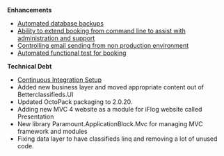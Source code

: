 **Enhancements**

- [Automated database backups](https://trello.com/c/mMWF5vlO/23-automated-database-backups "Automated database backups")
- [Ability to extend booking from command line to assist with administration and support](https://trello.com/c/D8lYRCa4/61-new-offline-task-remove-edition "Ability to extend booking")
- [Controlling email sending from non production environment](https://trello.com/c/2jd7Z9Lj/123-better-control-of-how-emails-are-sent-out-from-non-release-environment "Controlling email sending") 
- [Automated functional test for booking](https://trello.com/c/AK23jSUI/81-automated-functional-test-for-new-booking "Automated functional testing")


**Technical Debt**

- [Continuous Integration Setup](https://trello.com/c/Hrd7iRSd/74-setup-full-continuous-integration-with-automated-functional-testing "CI setup")  
- Added new business layer and moved appropriate content out of Betterclassifieds.UI
- Updated OctoPack packaging to 2.0.20.
- Adding new MVC 4 website as a module for iFlog website called Presentation
- New library Paramount.ApplicationBlock.Mvc for managing MVC framework and modules
- Fixing data layer to have classifieds linq and removing a lot of unused code.